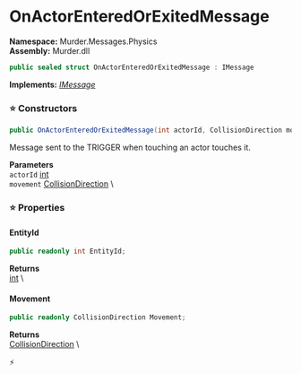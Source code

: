 # OnActorEnteredOrExitedMessage

**Namespace:** Murder.Messages.Physics \
**Assembly:** Murder.dll

```csharp
public sealed struct OnActorEnteredOrExitedMessage : IMessage
```

**Implements:** _[IMessage](/Bang/Components/IMessage.html)_

### ⭐ Constructors
```csharp
public OnActorEnteredOrExitedMessage(int actorId, CollisionDirection movement)
```

Message sent to the TRIGGER when touching an actor touches it.

**Parameters** \
`actorId` [int](https://learn.microsoft.com/en-us/dotnet/api/System.Int32?view=net-7.0) \
`movement` [CollisionDirection](/Murder/Utilities/CollisionDirection.html) \

### ⭐ Properties
#### EntityId
```csharp
public readonly int EntityId;
```

**Returns** \
[int](https://learn.microsoft.com/en-us/dotnet/api/System.Int32?view=net-7.0) \
#### Movement
```csharp
public readonly CollisionDirection Movement;
```

**Returns** \
[CollisionDirection](/Murder/Utilities/CollisionDirection.html) \


⚡